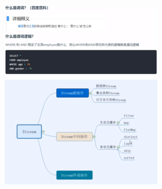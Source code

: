 ![image-20210718195748084](lambda表达式.assets/image-20210718195748084.png)





![image-20210718204857083](lambda表达式.assets/image-20210718204857083.png)